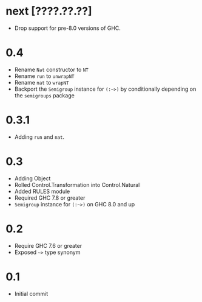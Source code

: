 # next [????.??.??]
* Drop support for pre-8.0 versions of GHC.

# 0.4
* Rename `Nat` constructor to `NT`
* Rename `run` to `unwrapNT`
* Rename `nat` to `wrapNT`
* Backport the `Semigroup` instance for `(:~>)` by conditionally depending on
  the `semigroups` package

# 0.3.1
* Adding `run` and `nat`.

# 0.3
* Adding Object
* Rolled Control.Transformation into Control.Natural
* Added RULES module
* Required GHC 7.8 or greater
* `Semigroup` instance for `(:~>)` on GHC 8.0 and up

# 0.2
* Require GHC 7.6 or greater
* Exposed `~>` type synonym

# 0.1
* Initial commit
